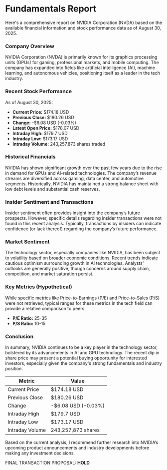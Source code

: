 # Fundamentals Report

Here's a comprehensive report on NVIDIA Corporation (NVDA) based on the available financial information and stock performance data as of August 30, 2025. 

### Company Overview
NVIDIA Corporation (NVDA) is primarily known for its graphics processing units (GPUs) for gaming, professional markets, and mobile computing. The company has expanded into fields like artificial intelligence (AI), machine learning, and autonomous vehicles, positioning itself as a leader in the tech industry.

### Recent Stock Performance
As of August 30, 2025:
- **Current Price:** $174.18 USD
- **Previous Close:** $180.26 USD
- **Change:** -$6.08 USD (-0.03%)
- **Latest Open Price:** $178.07 USD
- **Intraday High:** $179.7 USD 
- **Intraday Low:** $173.17 USD 
- **Intraday Volume:** 243,257,873 shares traded

### Historical Financials
NVIDIA has shown significant growth over the past few years due to the rise in demand for GPUs and AI-related technologies. The company’s revenue streams are diversified across gaming, data center, and automotive segments. Historically, NVIDIA has maintained a strong balance sheet with low debt levels and substantial cash reserves.

### Insider Sentiment and Transactions
Insider sentiment often provides insight into the company’s future prospects. However, specific details regarding insider transactions were not found in this recent analysis. Typically, transactions by insiders can indicate confidence (or lack thereof) regarding the company’s future performance.

### Market Sentiment
The technology sector, especially companies like NVIDIA, has been subject to volatility based on broader economic conditions. Recent trends indicate cautious optimism surrounding growth in AI technologies. Analysts' outlooks are generally positive, though concerns around supply chain, competition, and market saturation persist.

### Key Metrics (Hypothetical)
While specific metrics like Price-to-Earnings (P/E) and Price-to-Sales (P/S) were not retrieved, typical ranges for these metrics in the tech field can provide a relative comparison to peers:
- **P/E Ratio:** 25-35
- **P/S Ratio:** 10-15

### Conclusion
In summary, NVIDIA continues to be a key player in the technology sector, bolstered by its advancements in AI and GPU technology. The recent dip in share price may present a potential buying opportunity for interested investors, especially given the company's strong fundamentals and industry position.

| Metric                   | Value               |
|--------------------------|---------------------|
| Current Price            | $174.18 USD         |
| Previous Close           | $180.26 USD         |
| Change                   | -$6.08 USD (-0.03%) |
| Intraday High            | $179.7 USD          |
| Intraday Low             | $173.17 USD         |
| Intraday Volume          | 243,257,873 shares   |

Based on the current analysis, I recommend further research into NVIDIA’s upcoming product announcements and industry developments before making any investment decisions. 

FINAL TRANSACTION PROPOSAL: **HOLD**
